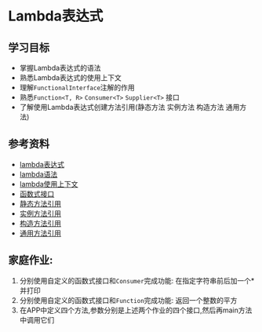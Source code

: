 # Lambda表达式

## 学习目标
- 掌握Lambda表达式的语法
- 熟悉Lambda表达式的使用上下文
- 理解`FunctionalInterface`注解的作用
- 熟悉`Function<T, R>` `Consumer<T>` `Supplier<T>` 接口
- 了解使用Lambda表达式创建方法引用(静态方法 实例方法 构造方法 通用方法)


## 参考资料

- [lambda表达式](https://www.w3cschool.cn/java/java8-lambda-expressions.html)
- [lambda语法](https://www.w3cschool.cn/java/java-lambda-syntax.html)
- [lambda使用上下文](https://www.w3cschool.cn/java/java-lambda-expression-context.html)
- [函数式接口](https://juejin.im/post/5d2ff837f265da1bd424b710)
- [静态方法引用](https://www.w3cschool.cn/java/java-static-method-reference.html)
- [实例方法引用](https://www.w3cschool.cn/java/java-instance-method-reference.html)
- [构造方法引用](https://www.w3cschool.cn/java/java-constructor-reference.html)
- [通用方法引用](https://www.w3cschool.cn/java/java-generic-method-reference.html)


## 家庭作业:
1. 分别使用自定义的函数式接口和`Consumer`完成功能: 在指定字符串前后加一个*并打印
2. 分别使用自定义的函数式接口和`Function`完成功能: 返回一个整数的平方
3. 在APP中定义四个方法,参数分别是上述两个作业的四个接口,然后再main方法中调用它们